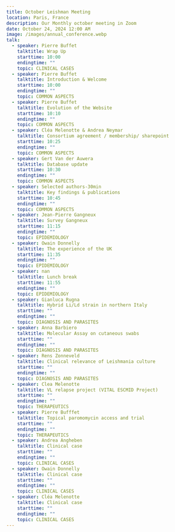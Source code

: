 ```yaml
---
title: October Leishman Meeting
location: Paris, France
description: Our Monthly october meeting in Zoom
date: October 24, 2024 12:00 AM
image: /images/annual_conference.webp
talk:
  - speaker: Pierre Buffet
    talktitle: Wrap Up
    starttime: 10:00
    endingtime: ""
    topic: CLINICAL CASES
  - speaker: Pierre Buffet
    talktitle: Introduction & Welcome
    starttime: 10:00
    endingtime: ""
    topic: COMMON ASPECTS
  - speaker: Pierre Buffet
    talktitle: Evolution of the Website
    starttime: 10:10
    endingtime: ""
    topic: COMMON ASPECTS
  - speaker: Cléa Melenotte & Andrea Neymar
    talktitle: Consortium agreement / membership/ sharepoint
    starttime: 10:25
    endingtime: ""
    topic: COMMON ASPECTS
  - speaker: Gert Van der Auwera
    talktitle: Database update
    starttime: 10:30
    endingtime: ""
    topic: COMMON ASPECTS
  - speaker: Selected authors-30min
    talktitle: Key findings & publications
    starttime: 10:45
    endingtime: ""
    topic: COMMON ASPECTS
  - speaker: Jean-Pierre Gangneux
    talktitle: Survey Gangneux
    starttime: 11:15
    endingtime: ""
    topic: EPIDEMIOLOGY
  - speaker: Owain Donnelly
    talktitle: The experience of the UK
    starttime: 11:35
    endingtime: ""
    topic: EPIDEMIOLOGY
  - speaker: nan
    talktitle: Lunch break
    starttime: 11:55
    endingtime: ""
    topic: EPIDEMIOLOGY
  - speaker: Gianluca Rugna
    talktitle: Hybrid Li/Ld strain in northern Italy
    starttime: ""
    endingtime: ""
    topic: DIAGNOSIS AND PARASITES
  - speaker: Anna Barbiero
    talktitle: Molecular Assay on cutaneous swabs
    starttime: ""
    endingtime: ""
    topic: DIAGNOSIS AND PARASITES
  - speaker: Rens Zonneveld
    talktitle: Clinical relevance of Leishmania culture
    starttime: ""
    endingtime: ""
    topic: DIAGNOSIS AND PARASITES
  - speaker: Clea Melenotte
    talktitle: VL relapse project (VITAL ESCMID Project)
    starttime: ""
    endingtime: ""
    topic: THERAPEUTICS
  - speaker: Pierre Bufffet
    talktitle: Topical paromomycin access and trial
    starttime: ""
    endingtime: ""
    topic: THERAPEUTICS
  - speaker: Andrea Angheben
    talktitle: Clinical case
    starttime: ""
    endingtime: ""
    topic: CLINICAL CASES
  - speaker: Owain Donnelly
    talktitle: Clinical case
    starttime: ""
    endingtime: ""
    topic: CLINICAL CASES
  - speaker: Cléa Melenotte
    talktitle: Clinical case
    starttime: ""
    endingtime: ""
    topic: CLINICAL CASES
---
```

